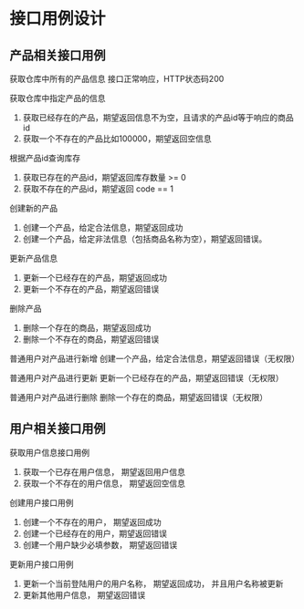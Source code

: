 # 接口用例设计
 ## 产品相关接口用例

获取仓库中所有的产品信息
 接口正常响应，HTTP状态码200

 获取仓库中指定产品的信息
 1. 获取已经存在的产品，期望返回信息不为空，且请求的产品id等于响应的商品id
 2. 获取一个不存在的产品比如100000，期望返回空信息

 根据产品id查询库存
 1. 获取已存在的产品id，期望返回库存数量 >= 0
 2. 获取不存在的产品id，期望返回 code == 1

 创建新的产品
 1. 创建一个产品，给定合法信息，期望返回成功
 2. 创建一个产品，给定非法信息（包括商品名称为空），期望返回错误。

 更新产品信息
 1. 更新一个已经存在的产品，期望返回成功
 2. 更新一个不存在的产品，期望返回错误

 删除产品
 1. 删除一个存在的商品，期望返回成功
 2. 删除一个不存在的商品，期望返回错误



 普通用户对产品进行新增
 创建一个产品，给定合法信息，期望返回错误（无权限）

 普通用户对产品进行更新
 更新一个已经存在的产品，期望返回错误（无权限）

 普通用户对产品进行删除
 删除一个存在的商品，期望返回错误（无权限）



## 用户相关接口用例

 获取用户信息接口用例
 1. 获取一个已存在用户信息， 期望返回用户信息
  2. 获取一个不存在的用户信息， 期望返回空信息
 

  创建用户接口用例
  1. 创建一个不存在的用户， 期望返回成功
  2. 创建一个已经存在的用户，期望返回错误
  3. 创建一个用户缺少必填参数， 期望返回错误

  更新用户接口用例
  1. 更新一个当前登陆用户的用户名称， 期望返回成功， 并且用户名称被更新
  2. 更新其他用户信息， 期望返回错误